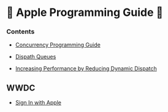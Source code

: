 # 🍎 Apple Programming Guide 🍏

### Contents

- [Concurrency Programming Guide](./Concurrency-Programming-Guide.md)
- [Dispath Queues](./Dispath-Queues.md)

- [Increasing Performance by Reducing Dynamic Dispatch](./Increasing-Performance-by-Reducing-Dynamic-Dispatch.md)


## WWDC
- [Sign In with Apple](./WWDC/Sign-In-with-Apple.md)
